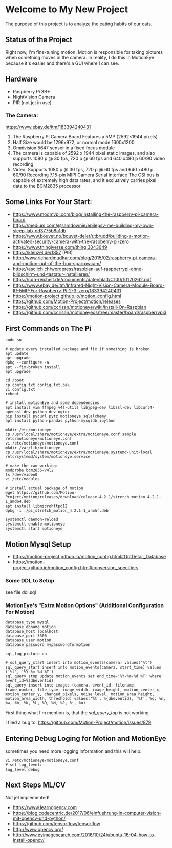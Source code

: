 # Welcome to My New Project
The purpose of this project is to analyze the eating habits of our cats.


## Status of the Project
Right now, I'm fine-tuning motion. Motion is responsible for taking 
pictures when something moves in the camera. In reality, I do this in 
MotionEye because it's easier and there's a GUI where I can see.


## Hardware
- Raspberry Pi 3B+
- NightVision Camera
- PIR (not jet in use)

### The Camera:
https://www.ebay.de/itm/183394240431
1. The Raspberry Pi Camera Board Features a 5MP (2592×1944 pixels)
1. Half Size would be 1296x972, or normal mode 1600x1200
1. Omnivision 5647 sensor in a fixed focus module
1. The camera is capable of 2592 x 1944 pixel static images, and also supports 1080 p @ 30 fps, 720 p @ 60 fps and 640 x480 p 60/90 video recording
1. Video: Supports 1080 p @ 30 fps, 720 p @ 60 fps and 640 x480 p 60/90 Recording 7.15-pin MIPI Camera Serial Interface
The CSI bus is capable of extremely high data rates, and it exclusively carries pixel data to the BCM2835 processor


## Some Links For Your Start:
- https://www.modmypi.com/blog/installing-the-raspberry-pi-camera-board
- https://medium.com/@samdownie/epilepsy-me-building-my-own-sleep-lab-dd3775b8a1db
- https://www.bouvet.no/bouvet-deler/utbrudd/building-a-motion-activated-security-camera-with-the-raspberry-pi-zero
- https://www.thingiverse.com/thing:3043649
- https://klenzel.de/1857 (PIR)
- http://www.richardmudhar.com/blog/2015/02/raspberry-pi-camera-and-motion-out-of-the-box-sparrowcam/
- https://asciich.ch/wordpress/raspbian-auf-raspberrypi-ohne-bildschirm-und-tastatur-installieren/
- https://cdn-reichelt.de/documents/datenblatt/C100/10120262.pdf
- https://www.ebay.de/itm/Infrared-Night-Vision-Camera-Module-Board-IR-5MP-For-Raspberry-Pi-2-3-zero/183394240431
- https://motion-project.github.io/motion_config.html
- https://github.com/Motion-Project/motion/releases
- https://github.com/ccrisan/motioneye/wiki/Install-On-Raspbian
- https://github.com/ccrisan/motioneyeos/tree/master/board/raspberrypi3


## First Commands on The Pi
```
sudo su -

# update every installed package and fix if something is broken
apt update
apt upgrade
dpkg --configure -a
apt --fix-broken install
apt upgrade

cd /boot
cp config.txt config.txt.bak
vi config.txt
reboot

# install motionEye and some dependencies
apt install vim ffmpeg v4l-utils libjpeg-dev libssl-dev libcurl4-openssl-dev python-dev nginx
pip install pycurl pytz motioneye sqlalchemy
apt install python-pandas python-mysqldb ipython

mkdir /etc/motioneye
cp /usr/local/share/motioneye/extra/motioneye.conf.sample /etc/motioneye/motioneye.conf
vi /etc/motioneye/motioneye.conf 
mkdir /var/lib/motioneye
cp /usr/local/share/motioneye/extra/motioneye.systemd-unit-local /etc/systemd/system/motioneye.service

# make the cam working:
modprobe bcm2835-v4l2
ls /dev/video0 
vi /etc/modules

# install actual package of motion
wget https://github.com/Motion-Project/motion/releases/download/release-4.2.1/stretch_motion_4.2.1-1_amd64.deb
apt install libmicrohttpd12
dpkg -i ./pi_stretch_motion_4.2.1-1_armhf.deb

systemctl daemon-reload
systemctl enable motioneye
systemctl start motioneye
```


## Motion Mysql Setup

- https://motion-project.github.io/motion_config.html#OptDetail_Database
- https://motion-project.github.io/motion_config.html#conversion_specifiers

### Some DDL to Setup
see file ddl.sql

### MotionEye's "Extra Motion Options" (Additional Configuration For Motion)
```
database_type mysql
database_dbname motion
database_host localhost
database_port 3306
database_user motion
database_password mypasswordformotion

sql_log_picture on

# sql_query_start insert into motion_events(camera) values('%t')
sql_query_start insert into motion_events(camera, start_time) values ('%t', '%Y-%m-%d %T')
sql_query_stop update motion_events set end_time='%Y-%m-%d %T' where event_id=%{dbeventid}
sql_query insert into images (camera, event_id, filename, frame_number, file_type, image_width, image_height, motion_center_x, motion_center_y, changed_pixels, noise_level, motion_area_height, motion_area_width, threshold) values('%t', %{dbeventid}, '%f', %q, %n, %w, %h, %K, %L, %D, %N, %J, %i, %o)
```

First thing what I'm mention is, that the *sql_query_top* is not working.

I filed a bug to: https://github.com/Motion-Project/motion/issues/879

## Entering Debug Loging for Motion and MotionEye
sometimes you need more logging information and this will help:
```
vi /etc/motioneye/motioneye.conf
# set log_level:
log_level debug
```

## Next Steps ML/CV
Not jet implemented!
- https://www.learnopencv.com
- https://blog.codecentric.de/2017/06/einfuehrung-in-computer-vision-mit-opencv-und-python/
- https://github.com/tensorflow/tensorflow
- http://www.opencv.org/
- http://www.pyimagesearch.com/2016/10/24/ubuntu-16-04-how-to-install-opencv/
